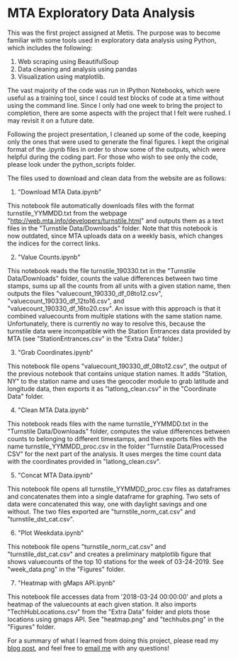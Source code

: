 # MTA Exploratory Data Analysis

This was the first project assigned at Metis. The purpose was to become familiar with some tools used in exploratory data analysis using Python, which includes the following:
1. Web scraping using BeautifulSoup
2. Data cleaning and analysis using pandas
3. Visualization using matplotlib.

The vast majority of the code was run in IPython Notebooks, which were useful as a training tool, since I could test blocks of code at a time without using the command line. Since I only had one week to bring the project to completion, there are some aspects with the project that I felt were rushed. I may revisit it on a future date.

Following the project presentation, I cleaned up some of the code, keeping only the ones that were used to generate the final figures. I kept the original format of the .ipynb files in order to show some of the outputs, which were helpful during the coding part. For those who wish to see only the code, please look under the python_scripts folder.

The files used to download and clean data from the website are as follows:

1. "Download MTA Data.ipynb"

This notebook file automatically downloads files with the format turnstile_YYMMDD.txt from the webpage "http://web.mta.info/developers/turnstile.html" and outputs them as a text files in the "Turnstile Data/Downloads" folder. Note that this notebook is now outdated, since MTA uploads data on a weekly basis, which changes the indices for the correct links.

2. "Value Counts.ipynb"

This notebook reads the file turnstile_190330.txt in the "Turnstile Data/Downloads" folder, counts the value differences between two time stamps, sums up all the counts from all units with a given station name, then outputs the files "valuecount_190330_df_08to12.csv", "valuecount_190330_df_12to16.csv", and "valuecount_190330_df_16to20.csv". An issue with this approach is that it combined valuecounts from multiple stations with the same station name. Unfortunately, there is currently no way to resolve this, because the turnstile data were incompatible with the Station Entrances data provided by MTA (see "StationEntrances.csv" in the "Extra Data" folder.)

3. "Grab Coordinates.ipynb"

This notebook file opens "valuecount_190330_df_08to12.csv", the output of the previous notebook that contains unique station names. It adds "Station, NY" to the station name and uses the geocoder module to grab latitude and longitude data, then exports it as "latlong_clean.csv" in the "Coordinate Data" folder.

4. "Clean MTA Data.ipynb"

This notebook reads files with the name turnstile_YYMMDD.txt in the "Turnstile Data/Downloads" folder, computes the value differences between counts to belonging to different timestamps, and then exports files with the name turnstile_YYMMDD_proc.csv in the folder "Turnstile Data/Processed CSV" for the next part of the analysis. It uses merges the time count data with the coordinates provided in "latlong_clean.csv".

5. "Concat MTA Data.ipynb"

This notebook file opens all turnstile_YYMMDD_proc.csv files as dataframes and concatenates them into a single dataframe for graphing. Two sets of data were concatenated this way, one with daylight savings and one without. The two files exported are "turnstile_norm_cat.csv" and "turnstile_dst_cat.csv".

6. "Plot Weekdata.ipynb"

This notebook file opens "turnstile_norm_cat.csv" and "turnstile_dst_cat.csv" and creates a preliminary matplotlib figure that shows valuecounts of the top 10 stations for the week of 03-24-2019. See "week_data.png" in the "Figures" folder.

7. "Heatmap with gMaps API.ipynb"

This notebook file accesses data from '2018-03-24 00:00:00' and plots a heatmap of the valuecounts at each given station. It also imports "TechHubLocations.csv" from the "Extra Data" folder and plots those locations using gmaps API. See "heatmap.png" and "techhubs.png" in the "Figures" folder.

For a summary of what I learned from doing this project, please read my [blog post](https://harrisonized.github.io/2019/04/23/mta.html), and feel free to [email me](mailto:harrisonized@gmail.com) with any questions!